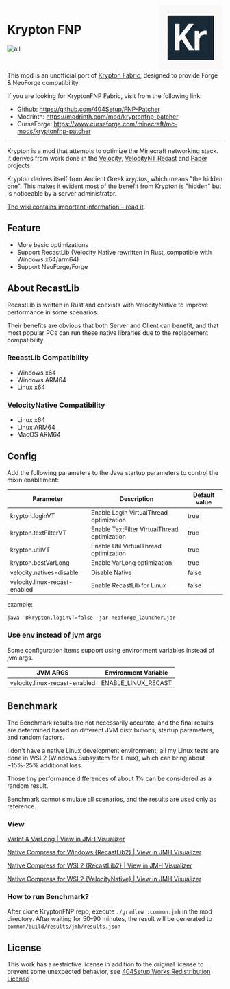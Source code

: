 <img src="./common/src/main/resources/assets/krypton/icon.png" alt="Logo" align="right" width="150">

Krypton FNP
====

![all](https://img.shields.io/badge/environment-any-4caf50?style=flat-square)

<a href="https://modrinth.com/mod/krypton-fnp"><img src="https://badges.moddingx.org/modrinth/downloads/krypton-fnp" alt=""></a>
<a href="https://www.curseforge.com/minecraft/mc-mods/krypton-fnp"><img src="https://badges.moddingx.org/curseforge/downloads/1269169" alt=""></a>

This mod is an unofficial port of [Krypton Fabric](https://modrinth.com/mod/krypton), designed to provide Forge &
NeoForge compatibility.

If you are looking for KryptonFNP Fabric, visit from the following link:

- Github: https://github.com/404Setup/FNP-Patcher
- Modrinth: https://modrinth.com/mod/kryptonfnp-patcher
- CurseForge: https://www.curseforge.com/minecraft/mc-mods/kryptonfnp-patcher

---

Krypton is a mod that attempts to optimize the Minecraft networking stack. It derives from work
done in the [Velocity](https://velocitypowered.com/), [VelocityNT Recast](https://github.com/404Setup/VelocityNT-Recast)
and [Paper](https://papermc.io) projects.

Krypton derives itself from Ancient Greek _kryptos_, which means "the hidden one". This makes
it evident most of the benefit from Krypton is "hidden" but is noticeable by a server administrator.

[The wiki contains important information &ndash; read it](https://github.com/astei/krypton/wiki).

## Feature

- More basic optimizations
- Support RecastLib (Velocity Native rewritten in Rust, compatible with Windows x64/arm64)
- Support NeoForge/Forge

## About RecastLib

RecastLib is written in Rust and coexists with VelocityNative to improve performance in some scenarios.

Their benefits are obvious that both Server and Client can benefit, and that most popular PCs can run these native
libraries due to the replacement compatibility.

### RecastLib Compatibility

- Windows x64
- Windows ARM64
- Linux x64

### VelocityNative Compatibility

- Linux x64
- Linux ARM64
- MacOS ARM64

## Config

Add the following parameters to the Java startup parameters to control the mixin enablement:

| Parameter                     | Description                                  | Default value |
|-------------------------------|----------------------------------------------|---------------|
| krypton.loginVT               | Enable Login VirtualThread optimization      | true          |
| krypton.textFilterVT          | Enable TextFilter VirtualThread optimization | true          |
| krypton.utilVT                | Enable Util VirtualThread optimization       | true          |
| krypton.bestVarLong           | Enable VarLong optimization                  | true          |
| velocity.natives-disable      | Disable Native                               | false         |
| velocity.linux-recast-enabled | Enable RecastLib for Linux                   | false         |

example:

```shell
java -Dkrypton.loginVT=false -jar neoforge_launcher.jar
```

### Use env instead of jvm args

Some configuration items support using environment variables instead of jvm args.

| JVM ARGS                      | Environment Variable |
|-------------------------------|----------------------|
| velocity.linux-recast-enabled | ENABLE_LINUX_RECAST  |

## Benchmark

The Benchmark results are not necessarily accurate,
and the final results are determined based on different JVM distributions, startup parameters, and random factors.

I don't have a native Linux development environment;
all my Linux tests are done in WSL2 (Windows Subsystem for Linux), which can bring about ~15%-25% additional loss.

Those tiny performance differences of about 1% can be considered as a random result.

Benchmark cannot simulate all scenarios, and the results are used only as reference.

### View

[VarInt & VarLong | View in JMH Visualizer](https://jmh.morethan.io/?source=https://raw.githubusercontent.com/404Setup/KryptonFNP/refs/heads/master/results/var.json)

[Native Compress for Windows {RecastLib2} | View in JMH Visualizer](https://jmh.morethan.io/?source=https://raw.githubusercontent.com/404Setup/KryptonFNP/refs/heads/master/results/native_compress_windows_recastlib.json)

[Native Compress for WSL2 {RecastLib2} | View in JMH Visualizer](https://jmh.morethan.io/?source=https://raw.githubusercontent.com/404Setup/KryptonFNP/refs/heads/master/results/native_compress_linux_recastlib.json)

[Native Compress for WSL2 {VelocityNative} | View in JMH Visualizer](https://jmh.morethan.io/?source=https://raw.githubusercontent.com/404Setup/KryptonFNP/refs/heads/master/results/native_compress_linux_vc.json)

### How to run Benchmark?

After clone KryptonFNP repo, execute `./gradlew :common:jmh` in the mod directory.
After waiting for 50–90 minutes, the result will be generated to `common/build/results/jmh/results.json`

## License

This work has a restrictive license in addition to the original license to prevent some unexpected behavior,
see [404Setup Works Redistribution License](https://github.com/404Setup/404Setup/blob/main/LICENSE.md)